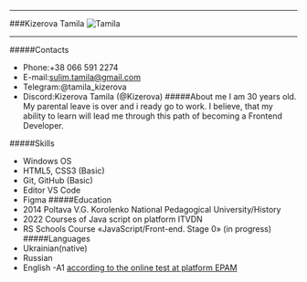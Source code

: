 ********
###Kizerova Tamila    ![Tamila](/rsschool-cv/user_photo.jpg)
**********
#####Contacts
* Phone:+38 066 591 2274  
* E-mail:sulim.tamila@gmail.com
* Telegram:@tamila_kizerova
* Discord:Kizerova Tamila (@Kizerova)
#####About me
I am 30 years old. My parental leave is over and i ready go to work.
I believe, that my ability to learn  will lead me through this path of becoming a Frontend Developer.  

#####Skills
* Windows OS 
* HTML5, CSS3 (Basic)
* Git, GitHub (Basic)
* Editor VS Code
* Figma
#####Education
* 2014 Poltava V.G. Korolenko National Pedagogical University/History
* 2022 Courses of Java script on platform ITVDN
* RS Schools Course «JavaScript/Front-end. Stage 0» (in progress)
#####Languages
* Ukrainian(native)
* Russian
* English -A1 [according to the online test at platform EPAM](https://examinator.epam.com/Main/PersonalAssignments)


[def]: /1%20%D1%82%20%D1%96%20%D0%BC%20-532.jpg
